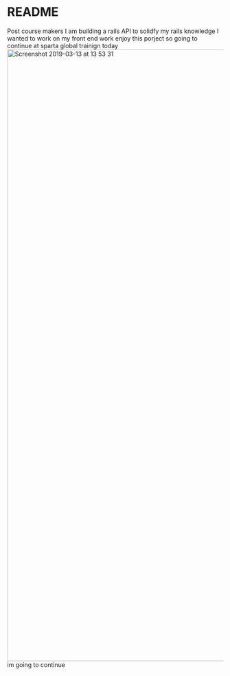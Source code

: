 # README
Post course makers I am building a rails API to solidfy my rails knowledge
I wanted to work on my front end work
enjoy this porject so going to continue
at sparta global trainign today
<img width="1422" alt="Screenshot 2019-03-13 at 13 53 31" src="https://user-images.githubusercontent.com/43011172/54284379-bd4f9b80-4597-11e9-9e72-514ed005a693.png">
im going to continue
